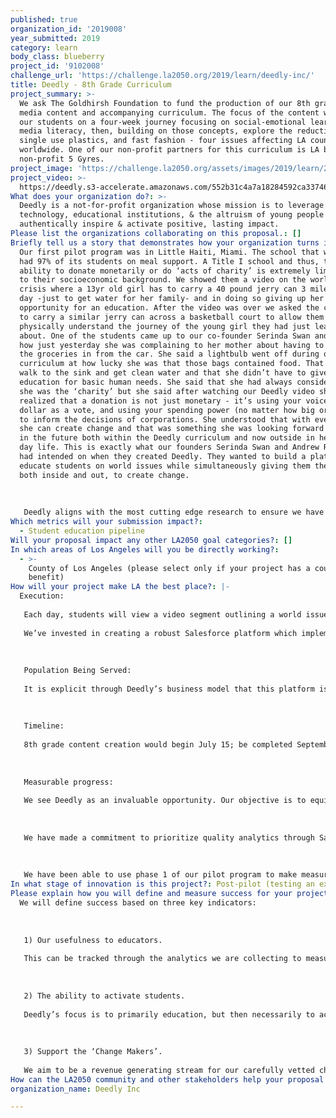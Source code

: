 ```yaml
---
published: true
organization_id: '2019008'
year_submitted: 2019
category: learn
body_class: blueberry
project_id: '9102008'
challenge_url: 'https://challenge.la2050.org/2019/learn/deedly-inc/'
title: Deedly - 8th Grade Curriculum
project_summary: >-
  We ask The Goldhirsh Foundation to fund the production of our 8th grade custom
  media content and accompanying curriculum. The focus of the content will take
  our students on a four-week journey focusing on social-emotional learning,
  media literacy, then, building on those concepts, explore the reduction of
  single use plastics, and fast fashion - four issues affecting LA county and
  worldwide. One of our non-profit partners for this curriculum is LA based
  non-profit 5 Gyres.
project_image: 'https://challenge.la2050.org/assets/images/2019/learn/2048-wide/deedly-inc.jpg'
project_video: >-
  https://deedly.s3-accelerate.amazonaws.com/552b31c4a7a18284592ca33746f96b16_introv2.mp4
What does your organization do?: >-
  Deedly is a not-for-profit organization whose mission is to leverage
  technology, educational institutions, & the altruism of young people to
  authentically inspire & activate positive, lasting impact.
Please list the organizations collaborating on this proposal.: []
Briefly tell us a story that demonstrates how your organization turns inspiration into impact.: >-
  Our first pilot program was in Little Haiti, Miami. The school that we visited
  had 97% of its students on meal support. A Title I school and thus, their
  ability to donate monetarily or do ‘acts of charity’ is extremely limited due
  to their socioeconomic background. We showed them a video on the world water
  crisis where a 13yr old girl has to carry a 40 pound jerry can 3 miles every
  day -just to get water for her family- and in doing so giving up her
  opportunity for an education. After the video was over we asked the children
  to carry a similar jerry can across a basketball court to allow them to
  physically understand the journey of the young girl they had just learnt
  about. One of the students came up to our co-founder Serinda Swan and told her
  how just yesterday she was complaining to her mother about having to carry all
  the groceries in from the car. She said a lightbulb went off during our
  curriculum at how lucky she was that those bags contained food. That she could
  walk to the sink and get clean water and that she didn’t have to give up her
  education for basic human needs. She said that she had always considered that
  she was the ‘charity’ but she said after watching our Deedly video she
  realized that a donation is not just monetary - it’s using your voice, using a
  dollar as a vote, and using your spending power (no matter how big or small)
  to inform the decisions of corporations. She understood that with every action
  she can create change and that was something she was looking forward to doing
  in the future both within the Deedly curriculum and now outside in her every
  day life. This is exactly what our founders Serinda Swan and Andrew Resnick
  had intended on when they created Deedly. They wanted to build a platform to
  educate students on world issues while simultaneously giving them the tools
  both inside and out, to create change. 
   
   
   
   Deedly aligns with the most cutting edge research to ensure we have the best shot of enlivening students’ moral imagination, and putting them on the path to be civically engaged through their entire lives. We believe young people have amazing creative kinetic energy, and their idealism has gone largely untapped up to this point.
Which metrics will your submission impact?:
  - Student education pipeline
Will your proposal impact any other LA2050 goal categories?: []
In which areas of Los Angeles will you be directly working?:
  - >-
    County of Los Angeles (please select only if your project has a countywide
    benefit)
How will your project make LA the best place?: |-
  Execution:
   
   Each day, students will view a video segment outlining a world issue, and the vetted non-profit that has made tangible, measurable efforts in positively affecting this issue. These videos are supported with a “challenge” in the form of a quiz, and lesson plans that support multiple learning modalities. Upon completion of the quiz, students are awarded “Deed Coins,” which they are able to donate directly to the charity they just learned about. The technology has built-in functionality for students to select an area they are most interested in donating their coins to - providing even greater value-add to charities in the form of analytics to help them understand what programs motivate this population to give. To date, Deedly has created and successfully piloted its 6th grade curriculum, and is in the process of completing its 7th. Our LA based production team was part of the minds behind KONY2012 -the largest online movement in history- and our Head of Education has a PhD in pedagogy, curriculum and her research expertise is on “efficacious empathy.” 
   
   We’ve invested in creating a robust Salesforce platform which implements user tracking that will give us insight on how the tool and curriculum is being used. Through this we can identify pain points quickly and create automation to rapidly expand our audience. 
   
   
   
   Population Being Served:
   
   It is explicit through Deedly’s business model that this platform is accessible to all student populations. We prioritize diversity and equity to be sure that our curriculum will be engaging, and we take care to run content and language through a number of different communities to ensure we embody inclusivity. Deedly believes that all students have a significant contribution to offer and should be given the opportunity here in Los Angeles and globally.
   
   
   
   Timeline: 
   
   8th grade content creation would begin July 15; be completed September 15; and launch October 1.
   
   
   
   Measurable progress: 
   
   We see Deedly as an invaluable opportunity. Our objective is to equip the students of LA with the knowledge of world issues, empower them to make informed world changing decisions while simultaneously offering them the ability to donate monetarily at no cost to them, their teacher or the charities they are supporting.
   
   
   
   We have made a commitment to prioritize quality analytics through Salesforce from our inception. This data helps us better understand how users are interacting and responding to our product, especially our educators, as our goal is to ensure that it lessens their workload, while enriching the students’ learning. This is not linear, assembly line pedagogy - instead our content is delivered in alignment to cutting edge research. We build new neural pathways with our work & address the whole human being. 
   
   
   
   We have been able to use phase 1 of our pilot program to make measurable progress with onboarding and we are about to enter phase 2 which will give us more robust optics into user data.
In what stage of innovation is this project?: Post-pilot (testing an expansion of concept after initially successful pilot)
Please explain how you will define and measure success for your project.: |-
  We will define success based on three key indicators: 
   
   
   
   1) Our usefulness to educators. 
   
   This can be tracked through the analytics we are collecting to measure teachers’ time on site, number of logins, number of completed videos, number of students they onboard, and the number of other teachers they refer. All of these metrics are being captured and reported through our custom Salesforce platform. With Deedly’s home base being in LA, it has a focus to first impact it’s home city and target amplification in and around LA county. Deedly creates an open-source platform which gives access to our program to all educators. Not only is it designed by experts in curriculum, teaching, and pedagogy, and therefore aligned to California 8th grade Social Studies standards, it incorporates requirements that further Title IV initiative for a well-rounded student and education in college/career readiness. 
   
   
   
   2) The ability to activate students.
   
   Deedly’s focus is to primarily education, but then necessarily to activate. For our 8th grade content, we are focusing on LA -based non-profit partners who we can guide our audience to engage with after they have gone through our program. Conversion from platform-to-irl activism is of utmost importance to Deedly’s programming and success. Since Deedly is dedicated to empower all students with this content and message, the platform will be open-sourced and available to students at any resource level. 
   
    
   
   3) Support the ‘Change Makers’. 
   
   We aim to be a revenue generating stream for our carefully vetted charity partners. The amount of funds we can donate to enable their life-changing work will be a measure of our success, but ultimately the way we bring light to their issue, their time and the changes they are trying to make will build us the success we are really aiming for. The entire concept and experience of the Deedly program is to help students understand authentic challenges facing their city, community and world, then use their unique talents to affect positive change while also being able to donate monetarily.
How can the LA2050 community and other stakeholders help your proposal succeed?: []
organization_name: Deedly Inc

---
```

